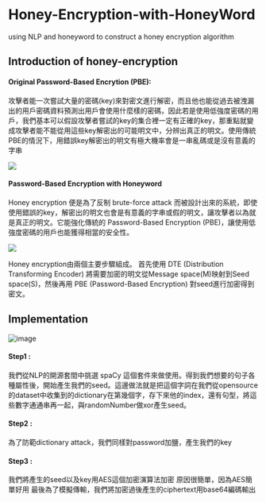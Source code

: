 # Honey-Encryption-with-HoneyWord
using NLP and honeyword to construct a honey encryption algorithm

## Introduction of honey-encryption
#### Original Password-Based Encrytion (PBE):
  
  
  攻擊者能一次嘗試大量的密碼(key)來對密文進行解密，而且他也能從過去被洩漏出的用戶密碼資料預測出用戶會使用什麼樣的密碼，因此若是使用低強度密碼的用戶，我們基本可以假設攻擊者嘗試的key的集合裡一定有正確的key，那重點就變成攻擊者能不能從用這些key解密出的可能明文中，分辨出真正的明文。使用傳統PBE的情況下，用錯誤key解密出的明文有極大機率會是一串亂碼或是沒有意義的字串
  
![](https://i.imgur.com/9xVUw7B.png)
  
  
#### Password-Based Encryption with Honeyword
Honey encryption 便是為了反制 brute-force attack 而被設計出來的系統，即使使用錯誤的key，解密出的明文也會是有意義的字串或假的明文，讓攻擊者以為就是真正的明文。它能強化傳統的 Password-Based Encryption (PBE)，讓使用低強度密碼的用戶也能獲得相當的安全性。

![](https://i.imgur.com/NHbe8Dc.png)

Honey encryption由兩個主要步驟組成。
首先使用 DTE (Distribution Transforming Encoder) 將需要加密的明文從Message space(M)映射到Seed space(S)，然後再用 PBE (Password-Based Encryption) 對seed進行加密得到密文。


## Implementation

![image](https://user-images.githubusercontent.com/71398477/177034248-96bcab2d-95e6-4670-ab32-1c3337655745.png)

#### Step1 :
我們從NLP的開源套間中挑選 spaCy 這個套件來做使用。得到我們想要的句子各種屬性後，開始產生我們的seed。這邊做法就是把這個字詞在我們從opensource的dataset中收集到的dictionary在第幾個字，存下來他的index，還有句型，將這些數字通通串再一起，與randomNumber做xor產生seed。

#### Step2 :
為了防範dictionary attack，我們同樣對password加鹽，產生我們的key

#### Step3 :
我們將產生的seed以及key用AES這個加密演算法加密
原因很簡單，因為AES簡單好用
最後為了模擬傳輸，我們將加密過後產生的ciphertext用base64編碼輸出
